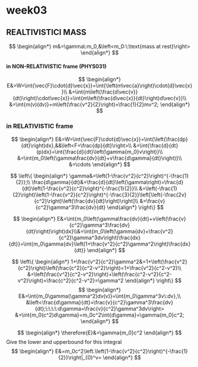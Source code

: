 # **week03**

## REALTIVISTICI MASS
$$
    \begin{align*}
    m&=\gamma\:m_0,&\left<m_0:\:\text{mass at rest}\right>
    \end{align*}
$$
#### in NON-RELATIVISTIC frame (PHYS031)
$$
    \begin{align*}
    E&=W=\int{\vec{F}\cdot{d}\vec{x}}=\int{\left(m\vec{a}\right)\cdot{d}\vec{x}}\\
    &=\int{m\left(\frac{d\vec{v}}{dt}\right)\cdot\vec{x}}=\int{m\left(\frac{d\vec{x}}{dt}\right)d\vec{v}}\\
    &=\int{m(v)(dv)}=m\left(\frac{v^2}{2}\right)=\frac{1}{2}mv^2;
    \end{align*}
$$


### in RELATIVISTIC frame
$$
    \begin{align*}
    E&=W=\int{\vec{F}\cdot{d}\vec{x}}=\int{\left(\frac{dp}{dt}\right)dx},&&\left<F=\frac{dp}{dt}\right>\\
    &=\int{\frac{d}{dt}(p)dx}=\int{\frac{d}{dt}\left(\gamma{m_0}v\right)}\\
    &=\int{m_0\left(\gamma\frac{dv}{dt}+v\frac{d\gamma}{dt}\right)}\\
    &=\cdots
    \end{align*}
$$

$$
    \left\{
    \begin{align*}
    \gamma&=\left(1-\frac{v^2}{c^2}\right)^{-\frac{1}{2}};\\
    \frac{d\gamma}{dt}&=\frac{d}{dt}\left(\gamma\right)=\frac{d}{dt}\left(1-\frac{v^2}{c^2}\right)^{-\frac{1}{2}}\\
    &=\left(-\frac{1}{2}\right)\left(1-\frac{v^2}{c^2}\right)^{-\frac{3}{2}}\left[\left(-\frac{2v}{c^2}\right)\left(\frac{dv}{dt}\right)\right]\\
    &=\frac{v}{c^2}\gamma^3\frac{dv}{dt}
    \end{align*}
    \right\}
$$

$$
    \begin{align*}
    E&=\int{m_0\left(\gamma\frac{dv}{dt}+v\left(\frac{v}{c^2}\gamma^3\frac{dv}{dt}\right)\right)dx}\\&=\int{m_0\left(\gamma{dv}+\frac{v^2}{c^2}\gamma^3dv\right)\frac{dx}{dt}}=\int{m_0\gamma{dv}\left(1+\frac{v^2}{c^2}\gamma^2\right)\frac{dx}{dt}}
    \end{align*}
$$

$$
    \left\{
    \begin{align*}
    1+\frac{v^2}{c^2}\gamma^2&=1+\left(\frac{v^2}{c^2}\right)\left(\frac{c^2}{c^2-v^2}\right)=1+\frac{v^2}{c^2-v^2}\\
    &=\left(\frac{v^2}{c^2-v^2}\right)+\left(\frac{c^2-v^2}{c^2-v^2}\right)=\frac{c^2}{c^2-v^2}=\gamma^2
    \end{align*}
    \right\}
$$
$$
    \begin{align*}
    E&=\int{m_0\gamma(\gamma^2)dv(v)}=\int{m_0\gamma^3v\:dv},\\
    &\left<\frac{d\gamma}{dt}=\frac{v}{c^2}\gamma^3\frac{dv}{dt};\:\:\:\:d\gamma=\frac{v}{c^2}\gamma^3dv\right>
    &=\int{m_0(c^2)d\gamma}=m_0c^2\int{d\gamma}=\gamma{m_0}c^2;
    \end{align*}
$$

$$
    \begin{align*}
    \therefore{E}&=\gamma{m_0}c^2
    \end{align*}
$$
Give the lower and upperbound for this integral
$$
    \begin{align*}
    E&=m_0c^2\left.\left(1-\frac{v^2}{c^2}\right)^{-\frac{1}{2}}\right|_{0}^v=
    \end{align*}
$$
